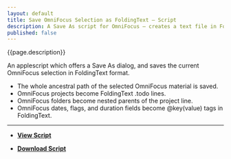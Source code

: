 ```yaml
---
layout: default
title: Save OmniFocus Selection as FoldingText – Script
description: A Save As script for OmniFocus – creates a text file in FoldingText format.
published: false
---
```


{{page.description}}

An applescript which offers a Save As dialog, and saves the current OmniFocus selection in FoldingText format.

- The whole ancestral path of the selected OmniFocus material is saved.
- OmniFocus projects become FoldingText .todo lines.
- OmniFocus folders become nested parents of the project line.
- OmniFocus dates, flags, and duration fields become @key(value) tags in FoldingText.

***

- [**View Script**](https://github.com/RobTrew/tree-tools/blob/master/FoldingText%20scripts/Import%20Export/OmniFocusSaveAsFoldingText.applescript)
 
- [**Download Script**](https://github.com/RobTrew/tree-tools/blob/master/FoldingText%20scripts/Import%20Export/OmniFocusSaveAsFoldingText.scpt?raw=true)
